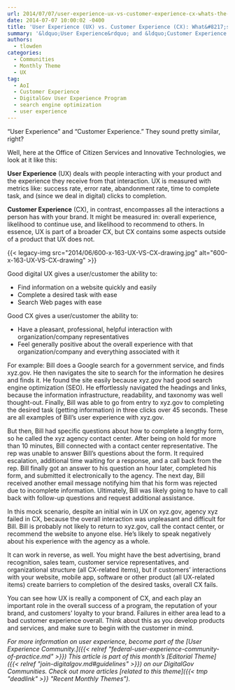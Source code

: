 ```yaml
---
url: 2014/07/07/user-experience-ux-vs-customer-experience-cx-whats-the-dif.md
date: 2014-07-07 10:00:02 -0400
title: 'User Experience (UX) vs. Customer Experience (CX): What&#8217;s the Dif?'
summary: '&ldquo;User Experience&rdquo; and &ldquo;Customer Experience.&rdquo; They sound pretty similar, right? Well, here at the Office of Citizen Services and Innovative Technologies, we look at it like this: User Experience (UX) deals with people interacting with your product and the experience they receive from that interaction. UX is measured with metrics like: success rate, error rate,'
authors:
  - tlowden
categories:
  - Communities
  - Monthly Theme
  - UX
tag:
  - AoI
  - Customer Experience
  - DigitalGov User Experience Program
  - search engine optimization
  - user experience
---
```


“User Experience” and “Customer Experience.” They sound pretty similar, right?

Well, here at the Office of Citizen Services and Innovative Technologies, we look at it like this:

**User Experience** (UX) deals with people interacting with your product and the experience they receive from that interaction. UX is measured with metrics like: success rate, error rate, abandonment rate, time to complete task, and (since we deal in digital) clicks to completion.

**Customer Experience** (CX), in contrast, encompasses all the interactions a person has with your brand. It might be measured in: overall experience, likelihood to continue use, and likelihood to recommend to others. In essence, UX is part of a broader CX, but CX contains some aspects outside of a product that UX does not.

{{< legacy-img src="2014/06/600-x-163-UX-VS-CX-drawing.jpg" alt="600-x-163-UX-VS-CX-drawing" >}}

Good digital UX gives a user/customer the ability to:

  * Find information on a website quickly and easily
  * Complete a desired task with ease
  * Search Web pages with ease

Good CX gives a user/customer the ability to:

  * Have a pleasant, professional, helpful interaction with organization/company representatives
  * Feel generally positive about the overall experience with that organization/company and everything associated with it

For example: Bill does a Google search for a government service, and finds xyz.gov. He then navigates the site to search for the information he desires and finds it. He found the site easily because xyz.gov had good search engine optimization (SEO). He effortlessly navigated the headings and links, because the information infrastructure, readability, and taxonomy was well thought-out. Finally, Bill was able to go from entry to xyz.gov to completing the desired task (getting information) in three clicks over 45 seconds. These are all examples of Bill’s user experience with xyz.gov.

But then, Bill had specific questions about how to complete a lengthy form, so he called the xyz agency contact center. After being on hold for more than 10 minutes, Bill connected with a contact center representative. The rep was unable to answer Bill’s questions about the form. It required escalation, additional time waiting for a response, and a call back from the rep. Bill finally got an answer to his question an hour later, completed his form, and submitted it electronically to the agency. The next day, Bill received another email message notifying him that his form was rejected due to incomplete information. Ultimately, Bill was likely going to have to call back with follow-up questions and request additional assistance.

In this mock scenario, despite an initial win in UX on xyz.gov, agency xyz failed in CX, because the overall interaction was unpleasant and difficult for Bill. Bill is probably not likely to return to xyz.gov, call the contact center, or recommend the website to anyone else. He’s likely to speak negatively about his experience with the agency as a whole.

It can work in reverse, as well. You might have the best advertising, brand recognition, sales team, customer service representatives, and organizational structure (all CX-related items), but if customers’ interactions with your website, mobile app, software or other product (all UX-related items) create barriers to completion of the desired tasks, overall CX fails.

You can see how UX is really a component of CX, and each play an important role in the overall success of a program, the reputation of your brand, and customers’ loyalty to your brand. Failures in either area lead to a bad customer experience overall. Think about this as you develop products and services, and make sure to begin with the customer in mind.

_For more information on user experience, become part of the [User Experience Community.]({{< relref "federal-user-experience-community-of-practice.md" >}})_
_This article is part of this month&#8217;s [Editorial Theme]({{< relref "join-digitalgov.md#guidelines" >}}) on our DigitalGov Communities. Check out more articles [related to this theme]({{< tmp "deadlink" >}} "Recent Monthly Themes")._